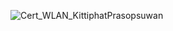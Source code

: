 
![Cert_WLAN_KittiphatPrasopsuwan](https://github.com/aomnutza58/aomnutza58.github.io/assets/86311377/ecf7afdf-0a8e-4330-811d-736f7678e2bf)
